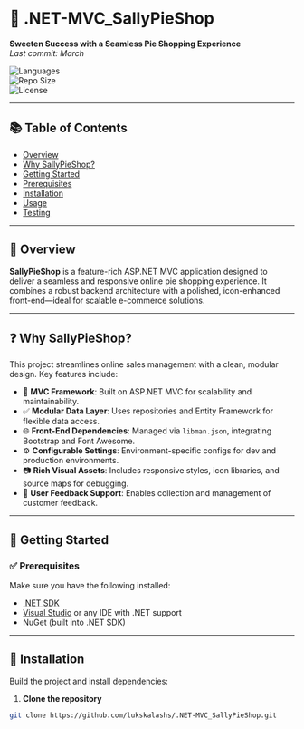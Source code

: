 # 🍰 .NET-MVC_SallyPieShop

**Sweeten Success with a Seamless Pie Shopping Experience**  
_Last commit: March_

![Languages](https://img.shields.io/github/languages/count/lukskalashs/.NET-MVC_SallyPieShop)  
![Repo Size](https://img.shields.io/github/repo-size/lukskalashs/.NET-MVC_SallyPieShop)  
![License](https://img.shields.io/github/license/lukskalashs/.NET-MVC_SallyPieShop)

---

## 📚 Table of Contents

- [Overview](#overview)
- [Why SallyPieShop?](#why-sallypieshop)
- [Getting Started](#getting-started)
- [Prerequisites](#prerequisites)
- [Installation](#installation)
- [Usage](#usage)
- [Testing](#testing)

---

## 📖 Overview

**SallyPieShop** is a feature-rich ASP.NET MVC application designed to deliver a seamless and responsive online pie shopping experience. It combines a robust backend architecture with a polished, icon-enhanced front-end—ideal for scalable e-commerce solutions.

---

## ❓ Why SallyPieShop?

This project streamlines online sales management with a clean, modular design. Key features include:

- 🔵 **MVC Framework**: Built on ASP.NET MVC for scalability and maintainability.
- ✅ **Modular Data Layer**: Uses repositories and Entity Framework for flexible data access.
- 🌐 **Front-End Dependencies**: Managed via `libman.json`, integrating Bootstrap and Font Awesome.
- ⚙️ **Configurable Settings**: Environment-specific configs for dev and production environments.
- 📷 **Rich Visual Assets**: Includes responsive styles, icon libraries, and source maps for debugging.
- 💬 **User Feedback Support**: Enables collection and management of customer feedback.

---

## 🚀 Getting Started

### ✅ Prerequisites

Make sure you have the following installed:

- [.NET SDK](https://dotnet.microsoft.com/)
- [Visual Studio](https://visualstudio.microsoft.com/) or any IDE with .NET support
- NuGet (built into .NET SDK)

---

## 🔧 Installation

Build the project and install dependencies:

1. **Clone the repository**  
```bash
git clone https://github.com/lukskalashs/.NET-MVC_SallyPieShop.git
